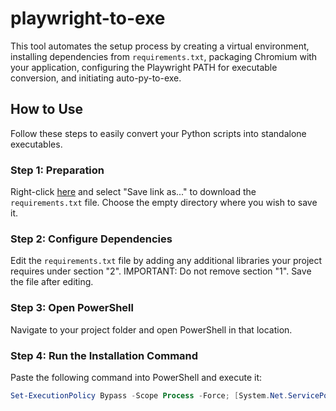 # playwright-to-exe
This tool automates the setup process by creating a virtual environment, installing dependencies from `requirements.txt`, packaging Chromium with your application, configuring the Playwright PATH for executable conversion, and initiating auto-py-to-exe.

## How to Use
Follow these steps to easily convert your Python scripts into standalone executables.

### Step 1: Preparation
Right-click [here](https://raw.githubusercontent.com/A-Assuncao/playwright-to-exe/main/requirements.txt) and select "Save link as..." to download the `requirements.txt` file. Choose the empty directory where you wish to save it.

### Step 2: Configure Dependencies
Edit the `requirements.txt` file by adding any additional libraries your project requires under section "2". IMPORTANT: Do not remove section "1". Save the file after editing.

### Step 3: Open PowerShell
Navigate to your project folder and open PowerShell in that location.

### Step 4: Run the Installation Command
Paste the following command into PowerShell and execute it:

```powershell
Set-ExecutionPolicy Bypass -Scope Process -Force; [System.Net.ServicePointManager]::SecurityProtocol = [System.Net.ServicePointManager]::SecurityProtocol -bor 3072; iex "&{$((New-Object System.Net.WebClient).DownloadString('https://raw.githubusercontent.com/A-Assuncao/playwright-to-exe/main/setup_install_venv.ps1'))} global"

